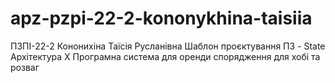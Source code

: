 # apz-pzpi-22-2-kononykhina-taisiia
ПЗПІ-22-2
Кононихіна Таїсія Русланівна
Шаблон проєктування ПЗ - State
Архітектура X
Програмна система для оренди спорядження для хобі та розваг

